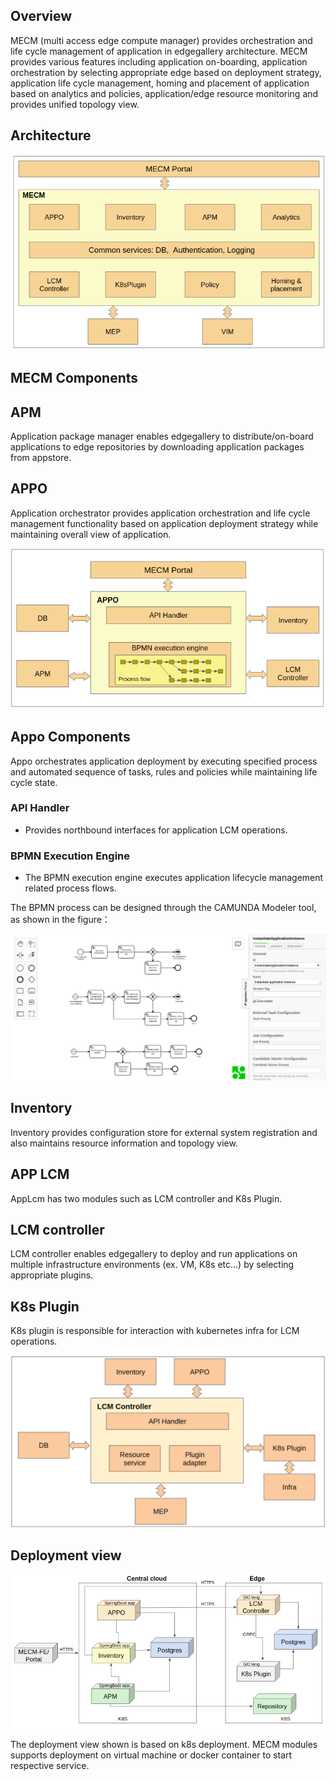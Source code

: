 ## Overview
MECM (multi access edge compute manager) provides orchestration and life cycle management of application in
 edgegallery architecture. MECM provides various features including application on-boarding, application orchestration by selecting
  appropriate edge based on deployment strategy, application life cycle management, homing and placement of application 
  based on analytics and policies, application/edge resource monitoring and provides unified topology view.
 
## Architecture
![.](/uploads/images/2020/0924/mecm-architecture.png "mecm-architecture.png")

## MECM Components
## APM
 Application package manager enables edgegallery to distribute/on-board applications to edge repositories by
  downloading application packages from appstore. 
  
## APPO
 Application orchestrator provides application orchestration and life cycle management functionality based on application
  deployment strategy while maintaining overall view of application.

![.](/uploads/images/2020/0924/mecm_appo_architecture.png "mecm_appo_architecture.png")

## Appo Components
Appo orchestrates application deployment by executing specified process and automated sequence of tasks, rules and
 policies while maintaining life cycle state.
### API Handler

* Provides northbound interfaces for application LCM operations.     

### BPMN Execution Engine

* The BPMN execution engine executes application lifecycle management related process flows.        

The BPMN process can be designed through the CAMUNDA Modeler tool, as shown in the figure：

![.](/uploads/images/2020/0924/mecm_appo_process_flow.png "mecm_appo_process_flow.png")

## Inventory
 Inventory provides configuration store for external system registration and also maintains resource information and
  topology view.

## APP LCM
 AppLcm has two modules such as LCM controller and K8s Plugin.  
## LCM controller
 LCM controller enables edgegallery to deploy and run applications on multiple infrastructure environments (ex. VM, K8s
  etc...) by selecting appropriate plugins. 
## K8s Plugin
 K8s plugin is responsible for interaction with kubernetes infra for LCM operations.

![.](/uploads/images/2020/0924/mecm-applcm-diagram.png "mecm-applcm-diagram.png") 

## Deployment view
![.](/uploads/images/2020/0924/mecm-deployment-overview.png "mecm-deployment-overview.png")

The deployment view shown is based on k8s deployment. MECM modules supports deployment on virtual
 machine or docker container to start respective service.
